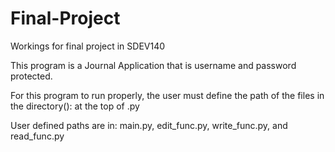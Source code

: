 # Final-Project
Workings for final project in SDEV140

This program is a Journal Application that is username and password protected.

For this program to run properly, the user must define the path of the files in the directory(): at the top of .py

User defined paths are in: main.py, edit_func.py, write_func.py, and read_func.py
